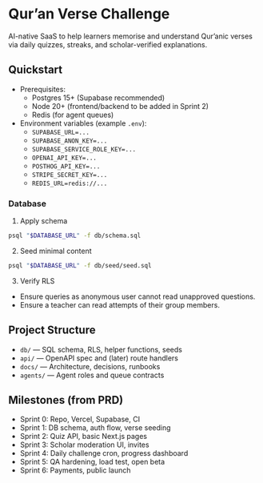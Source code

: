 # Qur’an Verse Challenge

AI-native SaaS to help learners memorise and understand Qur’anic verses via daily quizzes, streaks, and scholar-verified explanations.

## Quickstart

- Prerequisites:
  - Postgres 15+ (Supabase recommended)
  - Node 20+ (frontend/backend to be added in Sprint 2)
  - Redis (for agent queues)
- Environment variables (example `.env`):
  - `SUPABASE_URL=...`
  - `SUPABASE_ANON_KEY=...`
  - `SUPABASE_SERVICE_ROLE_KEY=...`
  - `OPENAI_API_KEY=...`
  - `POSTHOG_API_KEY=...`
  - `STRIPE_SECRET_KEY=...`
  - `REDIS_URL=redis://...`

### Database

1) Apply schema

```bash
psql "$DATABASE_URL" -f db/schema.sql
```

2) Seed minimal content

```bash
psql "$DATABASE_URL" -f db/seed/seed.sql
```

3) Verify RLS

- Ensure queries as anonymous user cannot read unapproved questions.
- Ensure a teacher can read attempts of their group members.

## Project Structure

- `db/` — SQL schema, RLS, helper functions, seeds
- `api/` — OpenAPI spec and (later) route handlers
- `docs/` — Architecture, decisions, runbooks
- `agents/` — Agent roles and queue contracts

## Milestones (from PRD)

- Sprint 0: Repo, Vercel, Supabase, CI
- Sprint 1: DB schema, auth flow, verse seeding
- Sprint 2: Quiz API, basic Next.js pages
- Sprint 3: Scholar moderation UI, invites
- Sprint 4: Daily challenge cron, progress dashboard
- Sprint 5: QA hardening, load test, open beta
- Sprint 6: Payments, public launch

